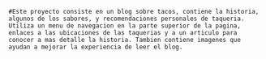     #Este proyecto consiste en un blog sobre tacos, contiene la historia, algunos de los sabores, y recomendaciones personales de taqueria. Utiliza un menu de navegacion en la parte superior de la pagina, enlaces a las ubicaciones de las taquerias y a un articulo para conocer a mas detalle la historia. Tambien contiene imagenes que ayudan a mejorar la experiencia de leer el blog.